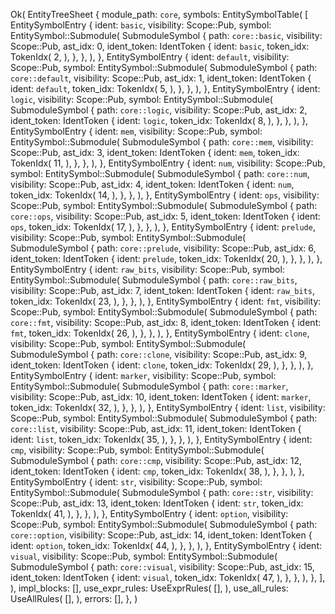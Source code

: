 Ok(
    EntityTreeSheet {
        module_path: `core`,
        symbols: EntitySymbolTable(
            [
                EntitySymbolEntry {
                    ident: `basic`,
                    visibility: Scope::Pub,
                    symbol: EntitySymbol::Submodule(
                        SubmoduleSymbol {
                            path: `core::basic`,
                            visibility: Scope::Pub,
                            ast_idx: 0,
                            ident_token: IdentToken {
                                ident: `basic`,
                                token_idx: TokenIdx(
                                    2,
                                ),
                            },
                        },
                    ),
                },
                EntitySymbolEntry {
                    ident: `default`,
                    visibility: Scope::Pub,
                    symbol: EntitySymbol::Submodule(
                        SubmoduleSymbol {
                            path: `core::default`,
                            visibility: Scope::Pub,
                            ast_idx: 1,
                            ident_token: IdentToken {
                                ident: `default`,
                                token_idx: TokenIdx(
                                    5,
                                ),
                            },
                        },
                    ),
                },
                EntitySymbolEntry {
                    ident: `logic`,
                    visibility: Scope::Pub,
                    symbol: EntitySymbol::Submodule(
                        SubmoduleSymbol {
                            path: `core::logic`,
                            visibility: Scope::Pub,
                            ast_idx: 2,
                            ident_token: IdentToken {
                                ident: `logic`,
                                token_idx: TokenIdx(
                                    8,
                                ),
                            },
                        },
                    ),
                },
                EntitySymbolEntry {
                    ident: `mem`,
                    visibility: Scope::Pub,
                    symbol: EntitySymbol::Submodule(
                        SubmoduleSymbol {
                            path: `core::mem`,
                            visibility: Scope::Pub,
                            ast_idx: 3,
                            ident_token: IdentToken {
                                ident: `mem`,
                                token_idx: TokenIdx(
                                    11,
                                ),
                            },
                        },
                    ),
                },
                EntitySymbolEntry {
                    ident: `num`,
                    visibility: Scope::Pub,
                    symbol: EntitySymbol::Submodule(
                        SubmoduleSymbol {
                            path: `core::num`,
                            visibility: Scope::Pub,
                            ast_idx: 4,
                            ident_token: IdentToken {
                                ident: `num`,
                                token_idx: TokenIdx(
                                    14,
                                ),
                            },
                        },
                    ),
                },
                EntitySymbolEntry {
                    ident: `ops`,
                    visibility: Scope::Pub,
                    symbol: EntitySymbol::Submodule(
                        SubmoduleSymbol {
                            path: `core::ops`,
                            visibility: Scope::Pub,
                            ast_idx: 5,
                            ident_token: IdentToken {
                                ident: `ops`,
                                token_idx: TokenIdx(
                                    17,
                                ),
                            },
                        },
                    ),
                },
                EntitySymbolEntry {
                    ident: `prelude`,
                    visibility: Scope::Pub,
                    symbol: EntitySymbol::Submodule(
                        SubmoduleSymbol {
                            path: `core::prelude`,
                            visibility: Scope::Pub,
                            ast_idx: 6,
                            ident_token: IdentToken {
                                ident: `prelude`,
                                token_idx: TokenIdx(
                                    20,
                                ),
                            },
                        },
                    ),
                },
                EntitySymbolEntry {
                    ident: `raw_bits`,
                    visibility: Scope::Pub,
                    symbol: EntitySymbol::Submodule(
                        SubmoduleSymbol {
                            path: `core::raw_bits`,
                            visibility: Scope::Pub,
                            ast_idx: 7,
                            ident_token: IdentToken {
                                ident: `raw_bits`,
                                token_idx: TokenIdx(
                                    23,
                                ),
                            },
                        },
                    ),
                },
                EntitySymbolEntry {
                    ident: `fmt`,
                    visibility: Scope::Pub,
                    symbol: EntitySymbol::Submodule(
                        SubmoduleSymbol {
                            path: `core::fmt`,
                            visibility: Scope::Pub,
                            ast_idx: 8,
                            ident_token: IdentToken {
                                ident: `fmt`,
                                token_idx: TokenIdx(
                                    26,
                                ),
                            },
                        },
                    ),
                },
                EntitySymbolEntry {
                    ident: `clone`,
                    visibility: Scope::Pub,
                    symbol: EntitySymbol::Submodule(
                        SubmoduleSymbol {
                            path: `core::clone`,
                            visibility: Scope::Pub,
                            ast_idx: 9,
                            ident_token: IdentToken {
                                ident: `clone`,
                                token_idx: TokenIdx(
                                    29,
                                ),
                            },
                        },
                    ),
                },
                EntitySymbolEntry {
                    ident: `marker`,
                    visibility: Scope::Pub,
                    symbol: EntitySymbol::Submodule(
                        SubmoduleSymbol {
                            path: `core::marker`,
                            visibility: Scope::Pub,
                            ast_idx: 10,
                            ident_token: IdentToken {
                                ident: `marker`,
                                token_idx: TokenIdx(
                                    32,
                                ),
                            },
                        },
                    ),
                },
                EntitySymbolEntry {
                    ident: `list`,
                    visibility: Scope::Pub,
                    symbol: EntitySymbol::Submodule(
                        SubmoduleSymbol {
                            path: `core::list`,
                            visibility: Scope::Pub,
                            ast_idx: 11,
                            ident_token: IdentToken {
                                ident: `list`,
                                token_idx: TokenIdx(
                                    35,
                                ),
                            },
                        },
                    ),
                },
                EntitySymbolEntry {
                    ident: `cmp`,
                    visibility: Scope::Pub,
                    symbol: EntitySymbol::Submodule(
                        SubmoduleSymbol {
                            path: `core::cmp`,
                            visibility: Scope::Pub,
                            ast_idx: 12,
                            ident_token: IdentToken {
                                ident: `cmp`,
                                token_idx: TokenIdx(
                                    38,
                                ),
                            },
                        },
                    ),
                },
                EntitySymbolEntry {
                    ident: `str`,
                    visibility: Scope::Pub,
                    symbol: EntitySymbol::Submodule(
                        SubmoduleSymbol {
                            path: `core::str`,
                            visibility: Scope::Pub,
                            ast_idx: 13,
                            ident_token: IdentToken {
                                ident: `str`,
                                token_idx: TokenIdx(
                                    41,
                                ),
                            },
                        },
                    ),
                },
                EntitySymbolEntry {
                    ident: `option`,
                    visibility: Scope::Pub,
                    symbol: EntitySymbol::Submodule(
                        SubmoduleSymbol {
                            path: `core::option`,
                            visibility: Scope::Pub,
                            ast_idx: 14,
                            ident_token: IdentToken {
                                ident: `option`,
                                token_idx: TokenIdx(
                                    44,
                                ),
                            },
                        },
                    ),
                },
                EntitySymbolEntry {
                    ident: `visual`,
                    visibility: Scope::Pub,
                    symbol: EntitySymbol::Submodule(
                        SubmoduleSymbol {
                            path: `core::visual`,
                            visibility: Scope::Pub,
                            ast_idx: 15,
                            ident_token: IdentToken {
                                ident: `visual`,
                                token_idx: TokenIdx(
                                    47,
                                ),
                            },
                        },
                    ),
                },
            ],
        ),
        impl_blocks: [],
        use_expr_rules: UseExprRules(
            [],
        ),
        use_all_rules: UseAllRules(
            [],
        ),
        errors: [],
    },
)